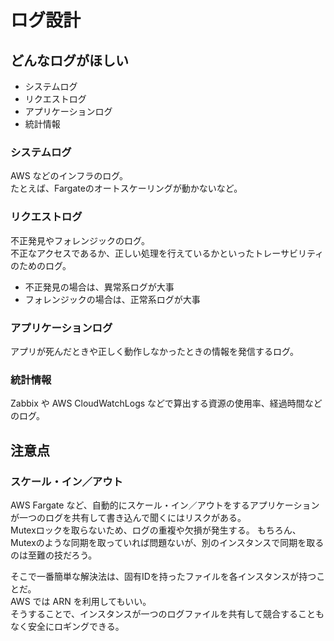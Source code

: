# ログ設計

## どんなログがほしい

- システムログ
- リクエストログ
- アプリケーションログ
- 統計情報

### システムログ

AWS などのインフラのログ。  
たとえば、Fargateのオートスケーリングが動かないなど。

### リクエストログ

不正発見やフォレンジックのログ。  
不正なアクセスであるか、正しい処理を行えているかといったトレーサビリティのためのログ。

- 不正発見の場合は、異常系ログが大事
- フォレンジックの場合は、正常系ログが大事

### アプリケーションログ

アプリが死んだときや正しく動作しなかったときの情報を発信するログ。

### 統計情報

Zabbix や AWS CloudWatchLogs などで算出する資源の使用率、経過時間などのログ。

## 注意点

### スケール・イン／アウト

AWS Fargate など、自動的にスケール・イン／アウトをするアプリケーションが一つのログを共有して書き込んで聞くにはリスクがある。  
Mutexロックを取らないため、ログの重複や欠損が発生する。
もちろん、Mutexのような同期を取っていれば問題ないが、別のインスタンスで同期を取るのは至難の技だろう。

そこで一番簡単な解決法は、固有IDを持ったファイルを各インスタンスが持つことだ。  
AWS では ARN を利用してもいい。  
そうすることで、インスタンスが一つのログファイルを共有して競合することもなく安全にロギングできる。
